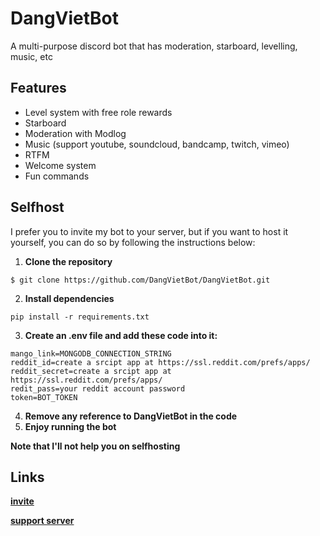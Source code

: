 # DangVietBot

A multi-purpose discord bot that has moderation, starboard, levelling, music, etc

## Features
- Level system with free role rewards
- Starboard
- Moderation with Modlog
- Music (support youtube, soundcloud, bandcamp, twitch, vimeo)
- RTFM
- Welcome system 
- Fun commands 

## Selfhost
I prefer you to invite my bot to your server, but if you want to host it yourself, you can do so by following the instructions below:

1. **Clone the repository**
```
$ git clone https://github.com/DangVietBot/DangVietBot.git
```
2. **Install dependencies**
```
pip install -r requirements.txt
```

3. **Create an .env file and add these code into it:**
```env
mango_link=MONGODB_CONNECTION_STRING 
reddit_id=create a srcipt app at https://ssl.reddit.com/prefs/apps/
reddit_secret=create a srcipt app at https://ssl.reddit.com/prefs/apps/
redit_pass=your reddit account password
token=BOT_TOKEN
```

4. **Remove any reference to DangVietBot in the code**
5. **Enjoy running the bot**

**Note that I'll not help you on selfhosting**
## Links
[**invite**](https://discord.com/oauth2/authorize?client_id=875589545532485682&permissions=1237420731614&scope=bot%20applications.commands)

[**support server**](https://discord.gg/cnydBRnHU9)